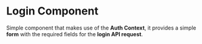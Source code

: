 # Login Component

Simple component that makes use of the **Auth Context**, it provides a simple **form** with the required fields for the **login API request**.
